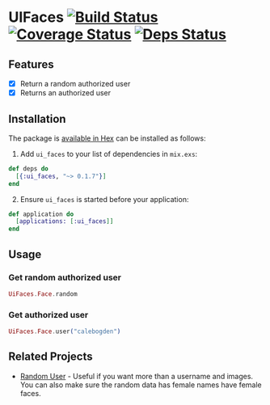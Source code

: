 # UIFaces [![Build Status](https://travis-ci.org/katgironpe/ui_faces.svg?branch=master)](https://travis-ci.org/katgironpe/ui_faces) [![Coverage Status](https://coveralls.io/repos/github/katgironpe/ui_faces/badge.svg?branch=master)](https://coveralls.io/github/katgironpe/ui_faces?branch=master) [![Deps Status](https://beta.hexfaktor.org/badge/all/github/katgironpe/ui_faces.svg)](https://beta.hexfaktor.org/github/katgironpe/ui_faces)

## Features

- [x] Return a random authorized user
- [x] Returns an authorized user

## Installation

The package is [available in Hex](https://hexdocs.pm/ui_faces/0.1.7/UiFaces.Face.html) can be installed as follows:

  1. Add `ui_faces` to your list of dependencies in `mix.exs`:

```elixir
def deps do
  [{:ui_faces, "~> 0.1.7"}]
end
```

  2. Ensure `ui_faces` is started before your application:

```elixir
def application do
  [applications: [:ui_faces]]
end
```

## Usage

### Get random authorized user

```elixir
UiFaces.Face.random
```

### Get authorized user

```elixir
UiFaces.Face.user("calebogden")
```


## Related Projects

* [Random User](https://github.com/katgironpe/random_user) - Useful if you want more than a username and images. You can also make sure the random data has female names have female faces.
